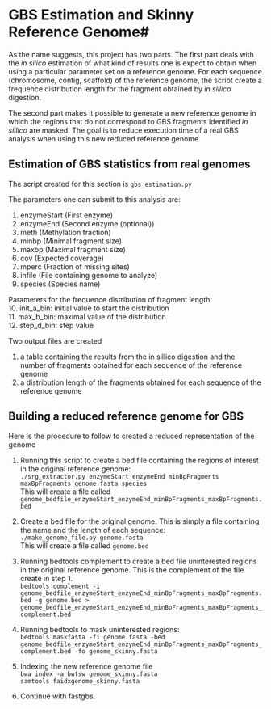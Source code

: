 # GBS Estimation and Skinny Reference Genome#

As the name suggests, this project has two parts. The first part deals with the *in silico* estimation of what kind
of results one is expect to obtain when using a particular parameter set on a reference genome.
For each sequence (chromosome, contig, scaffold) of the reference genome, the script create a frequence distribution
length for the fragment obtained by *in sillico* digestion. 
 
The second part makes it possible to generate a new reference genome in which the regions 
that do not correspond to GBS fragments identified *in sillico* are masked. The goal is to reduce
execution time of a real GBS analysis when using this new reduced reference genome.  

## Estimation of GBS statistics from real genomes ##

The script created for this section is ```gbs_estimation.py```

The parameters one can submit to this analysis are:  

1. enzymeStart (First enzyme)  
2. enzymeEnd (Second enzyme (optional))  
3. meth (Methylation fraction)  
4. minbp (Minimal fragment size)  
5. maxbp (Maximal fragment size)  
6. cov (Expected coverage)  
7. mperc (Fraction of missing sites)  
8. infile (File containing genome to analyze)  
9. species (Species name)  

Parameters for the frequence distribution of fragment length:  
10. init_a_bin: initial value to start the distribution  
11. max_b_bin: maximal value of the distribution  
12. step_d_bin: step value  

Two output files are created  

1. a table containing the results from the in sillico digestion and the number of fragments obtained for each sequence of the reference genome  
2. a distribution length of the fragments obtained for each sequence of the reference genome  

## Building a reduced reference genome for GBS ##

Here is the procedure to follow to created a reduced representation of the genome

1. Running this script to create a bed file containing the regions of interest in the original reference genome:    
```./srg_extractor.py enzymeStart enzymeEnd minBpFragments maxBpFragments genome.fasta species```  
This will create a file called  
```genome_bedfile_enzymeStart_enzymeEnd_minBpFragments_maxBpFragments.bed ```  

2. Create a bed file for the original genome. This is simply a file containing the name and the length of each sequence:  
```./make_genome_file.py genome.fasta```  
This will create a file called ```genome.bed```  

3. Running bedtools complement to create a bed file uninterested regions in the original reference genome. This is the complement of the file create in step 1.  
```bedtools complement -i genome_bedfile_enzymeStart_enzymeEnd_minBpFragments_maxBpFragments.bed -g genome.bed > genome_bedfile_enzymeStart_enzymeEnd_minBpFragments_maxBpFragments_complement.bed```  

4. Running bedtools to mask uninterested regions:  
```bedtools maskfasta -fi genome.fasta -bed genome_bedfile_enzymeStart_enzymeEnd_minBpFragments_maxBpFragments_complement.bed -fo genome_skinny.fasta```  

5.  Indexing the new reference genome file  
```bwa index -a bwtsw genome_skinny.fasta```  
```samtools faidxgenome_skinny.fasta```  

6. Continue with fastgbs.  
